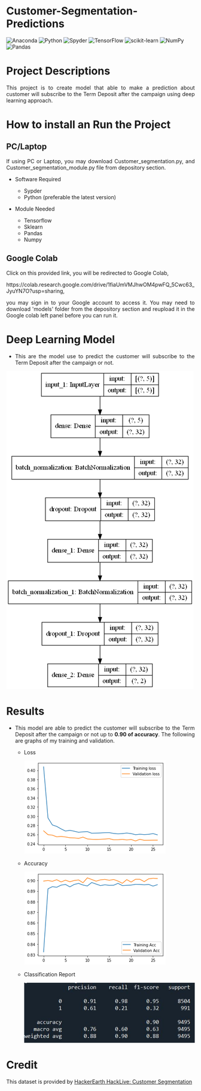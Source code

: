 <h1> Customer-Segmentation-Predictions </h1>

![Anaconda](https://img.shields.io/badge/Anaconda-%2344A833.svg?style=for-the-badge&logo=anaconda&logoColor=white)
![Python](https://img.shields.io/badge/python-3670A0?style=for-the-badge&logo=python&logoColor=ffdd54)
![Spyder](https://img.shields.io/badge/Spyder-838485?style=for-the-badge&logo=spyder%20ide&logoColor=maroon)
![TensorFlow](https://img.shields.io/badge/TensorFlow-%23FF6F00.svg?style=for-the-badge&logo=TensorFlow&logoColor=white)
![scikit-learn](https://img.shields.io/badge/scikit--learn-%23F7931E.svg?style=for-the-badge&logo=scikit-learn&logoColor=white)
![NumPy](https://img.shields.io/badge/numpy-%23013243.svg?style=for-the-badge&logo=numpy&logoColor=white)
![Pandas](https://img.shields.io/badge/pandas-%23150458.svg?style=for-the-badge&logo=pandas&logoColor=white)

# Project Descriptions
<p align="justify"> This project is to create model that able to make a prediction about customer will subscribe to the Term Deposit after the campaign using deep learning approach. </p>

# How to install an Run the Project
## PC/Laptop
<p align="justify"> If using PC or Laptop, you may download Customer_segmentation.py, and Customer_segmentation_module.py file from depository section.</p>

- Software Required
  - Sypder
  - Python (preferable the latest version)

- Module Needed
  - Tensorflow
  - Sklearn
  - Pandas
  - Numpy

## Google Colab
 <p align="justify"> Click on this provided link, you will be redirected to Google Colab, </p> 
https://colab.research.google.com/drive/1fiaUmVMJhwOM4pwFQ_5Cwc63_JyuYN7O?usp=sharing, <p align="justify"> you may sign in to your Google account to access it. You may need to download 'models' folder from the depository section and reupload it in the Google colab left panel before you can run it.
</p>

# Deep Learning Model
- <p align="justify"> This are the model use to predict the customer will subscribe to the Term Deposit after the campaign or not.</p>
![model](model.png) 

# Results
- <p align="justify"> This model are able to predict the customer will subscribe to the Term Deposit after the campaign or not up to  <b>0.90 of accuracy</b>. The following are graphs of my training and validation.</p>

    - <p align="justify"> Loss </p>

      ![loss](Statics/hist_loss.png)  
  
    - <p align="justify"> Accuracy </p>

      ![acc](Statics/hist_acc.png) 
  
    - <p align="justify"> Classification Report </p>

      ![acc](Statics/Acc_cr.JPG) 
  

# Credit
This dataset is provided by 
[HackerEarth HackLive: Customer Segmentation](https://www.kaggle.com/datasets/kunalgupta2616/hackerearth-customer-segmentation-hackathon)
 
